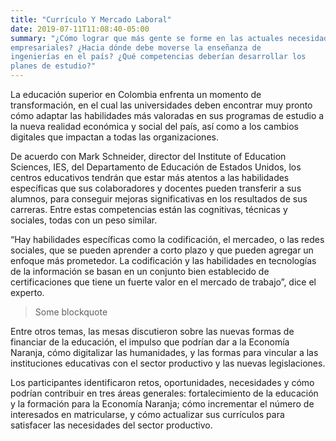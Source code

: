 ```yaml
---
title: "Currículo Y Mercado Laboral"
date: 2019-07-11T11:08:40-05:00
summary: "¿Cómo lograr que más gente se forme en las actuales necesidades
empresariales? ¿Hacia dónde debe moverse la enseñanza de
ingenierías en el país? ¿Qué competencias deberían desarrollar los
planes de estudio?"
---
```


La educación superior en Colombia enfrenta un momento de transformación, en el cual las universidades deben encontrar muy pronto cómo adaptar las habilidades más valoradas en sus programas de estudio a la nueva realidad económica y social del país, así como a los cambios digitales que impactan a todas las organizaciones.

De acuerdo con Mark Schneider, director del Institute of Education Sciences, IES, del Departamento de Educación de Estados Unidos, los centros educativos tendrán que estar más atentos a las habilidades específicas que sus colaboradores y docentes pueden transferir a sus alumnos, para conseguir mejoras significativas en los resultados de sus carreras. Entre estas competencias están las cognitivas, técnicas y sociales, todas con un peso similar. 

“Hay habilidades específicas como la codificación, el mercadeo, o las redes sociales, que se pueden aprender a corto plazo y que pueden agregar un enfoque más prometedor. La codificación y las habilidades en tecnologías de la información se basan en un conjunto bien establecido de certificaciones que tiene un fuerte valor en el mercado de trabajo”, dice el experto.

> Some blockquote

Entre otros temas, las mesas discutieron sobre las nuevas formas de financiar de la educación, el impulso que podrían dar a la Economía Naranja, cómo digitalizar las humanidades, y las formas para vincular a las instituciones educativas con el sector productivo y las nuevas legislaciones.

Los participantes identificaron retos, oportunidades, necesidades y cómo podrían contribuir en tres áreas generales: fortalecimiento de la educación y la formación para la Economía Naranja; cómo incrementar el número de interesados en matricularse, y cómo actualizar sus currículos para satisfacer las necesidades del sector productivo.